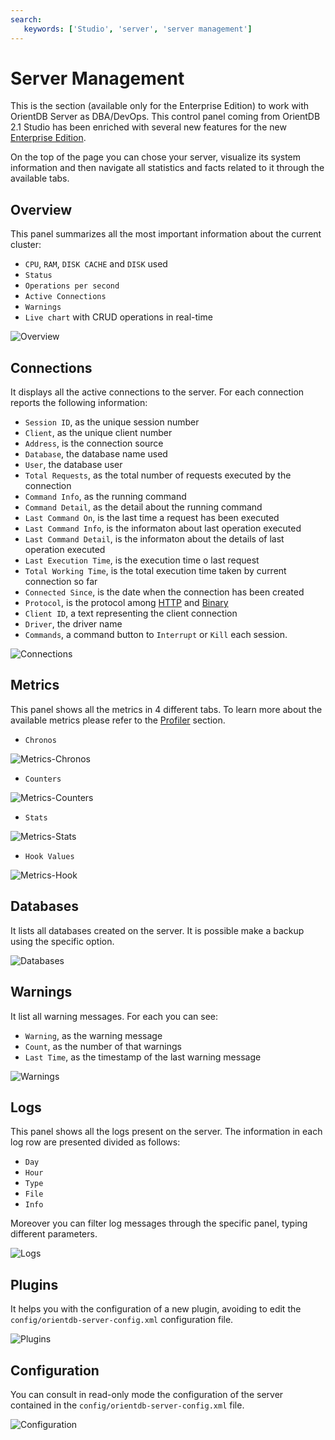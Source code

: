 ```yaml
---
search:
   keywords: ['Studio', 'server', 'server management']
---
```



# Server Management
This is the section (available only for the Enterprise Edition) to work with OrientDB Server as DBA/DevOps. This control panel coming from OrientDB 2.1 Studio has been enriched with several new features for the new [Enterprise Edition](http://orientdb.com/enterprise/).

On the top of the page you can chose your server, visualize its system information and then navigate all statistics and facts related to it through the available tabs.

## Overview
This panel summarizes all the most important information about the current cluster:
- `CPU`, `RAM`, `DISK CACHE` and `DISK` used
- `Status`
- `Operations per second`
- `Active Connections`
- `Warnings`
- `Live chart` with CRUD operations in real-time

![Overview](../images/studio-server-management-overview.png)

## Connections
It displays all the active connections to the server. For each connection reports the following information:
- `Session ID`, as the unique session number
- `Client`, as the unique client number
- `Address`, is the connection source
- `Database`, the database name used
- `User`, the database user
- `Total Requests`, as the total number of requests executed by the connection
- `Command Info`, as the running command
- `Command Detail`, as the detail about the running command
- `Last Command On`, is the last time a request has been executed
- `Last Command Info`, is the informaton about last operation executed
- `Last Command Detail`, is the informaton about the details of last operation executed
- `Last Execution Time`, is the execution time o last request
- `Total Working Time`, is the total execution time taken by current connection so far
- `Connected Since`, is the date when the connection has been created
- `Protocol`, is the protocol among [HTTP](../misc/OrientDB-REST.md) and [Binary](../internals/Network-Binary-Protocol.md)
- `Client ID`, a text representing the client connection
- `Driver`, the driver name
- `Commands`, a command button to `Interrupt` or `Kill` each session.

![Connections](../images/studio-server-management-connections.png)

## Metrics
This panel shows all the metrics in 4 different tabs. To learn more about the available metrics please refer to the [Profiler](../Profiler.md) section.

- `Chronos`

![Metrics-Chronos](../images/studio-server-management-metrics-chronos.png)

- `Counters` 

![Metrics-Counters](../images/studio-server-management-metrics-counters.png)

- `Stats`

![Metrics-Stats](../images/studio-server-management-metrics-stats.png)

- `Hook Values`

![Metrics-Hook](../images/studio-server-management-metrics-hook.png)

## Databases
It lists all databases created on the server. It is possible make a backup using the specific option.

![Databases](../images/studio-server-management-databases.png)

## Warnings
It list all warning messages. For each you can see:
- `Warning`, as the warning message
- `Count`, as the number of that warnings
- `Last Time`, as the timestamp of the last warning message

![Warnings](../images/studio-server-management-warnings.png)

## Logs
This panel shows all the logs present on the server. The information in each log row are presented divided as follows:
- `Day`
- `Hour`
- `Type`
- `File`
- `Info`

Moreover you can filter log messages through the specific panel, typing different parameters.

![Logs](../images/studio-server-management-logs.png)

## Plugins
It helps you with the configuration of a new plugin, avoiding to edit the `config/orientdb-server-config.xml` configuration file.

![Plugins](../images/studio-server-management-plugins.png)

## Configuration
You can consult in read-only mode the configuration of the server contained in the `config/orientdb-server-config.xml` file.

![Configuration](../images/studio-server-management-configuration.png)
